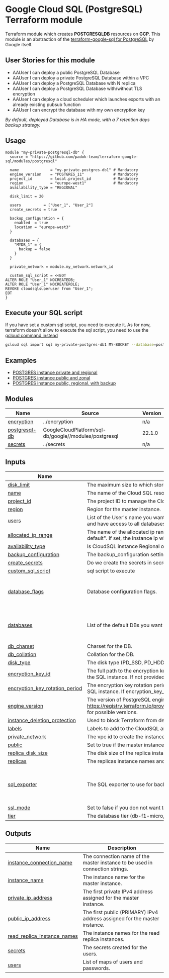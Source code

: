 # Google Cloud SQL (PostgreSQL) Terraform module

Terraform module which creates **POSTGRESQLDB** resources on **GCP**. This module is an abstraction of the [terraform-google-sql for PostgreSQL](https://github.com/terraform-google-modules/terraform-google-sql-db/tree/master/modules/postgresql) by Google itself.

## User Stories for this module

- AAUser I can deploy a public PostgreSQL Database
- AAUser I can deploy a private PostgreSQL Database within a VPC
- AAUser I can deploy a PostgreSQL Database with N replica
- AAUser I can deploy a PostgreSQL Database with/without TLS encryption
- AAUser I can deploy a cloud scheduler which launches exports with an already existing pubsub function
- AAUser I can encrypt the database with my own encryption key

<em>By default, deployed Database is in HA mode, with a 7 retention days backup strategy.</em>

## Usage

```hcl
module "my-private-postgresql-db" {
  source = "https://github.com/padok-team/terraform-google-sql/modules/postgresql"

  name              = "my-private-postgres-db1" # Mandatory
  engine_version    = "POSTGRES_11"             # Mandatory
  project_id        = local.project_id          # Mandatory
  region            = "europe-west1"            # Mandatory
  availability_type = "REGIONAL"

  disk_limit = 20

  users          = ["User_1", "User_2"]
  create_secrets = true

  backup_configuration = {
    enabled  = true
    location = "europe-west3"
  }

  databases = {
    "MYDB_1" = {
      backup = false
    }
  }

  private_network = module.my_network.network_id

  custom_sql_script = <<EOT
ALTER ROLE "User_1" NOCREATEDB;
ALTER ROLE "User_1" NOCREATEROLE;
REVOKE cloudsqlsuperuser from "User_1";
EOT
}
```

## Execute your SQL script

If you have set a custom sql script, you need to execute it. As for now, terraform doesn't allow to execute the sql script, you need to use the [gcloud command instead](https://cloud.google.com/sdk/gcloud/reference/sql/import/sql)

```bash
gcloud sql import sql my-private-postgres-db1 MY-BUCKET --database=postgres --project=MY-PROJECT -q
```

## Examples

- [POSTGRES instance private and regional](examples/postgresql_private_regional)
- [POSTGRES instance public and zonal](examples/postgresql_public_zonal)
- [POSTGRES instance public, regional, with backup](examples/postgresql_private_with_exporter)

<!-- BEGIN_TF_DOCS -->
## Modules

| Name | Source | Version |
|------|--------|---------|
| <a name="module_encryption"></a> [encryption](#module\_encryption) | ../encryption | n/a |
| <a name="module_postgresql-db"></a> [postgresql-db](#module\_postgresql-db) | GoogleCloudPlatform/sql-db/google//modules/postgresql | 22.1.0 |
| <a name="module_secrets"></a> [secrets](#module\_secrets) | ../secrets | n/a |

## Inputs

| Name | Description | Type | Default | Required |
|------|-------------|------|---------|:--------:|
| <a name="input_disk_limit"></a> [disk\_limit](#input\_disk\_limit) | The maximum size to which storage can be auto increased. | `number` | n/a | yes |
| <a name="input_name"></a> [name](#input\_name) | The name of the Cloud SQL resource. | `string` | n/a | yes |
| <a name="input_project_id"></a> [project\_id](#input\_project\_id) | The project ID to manage the Cloud SQL resource. | `string` | n/a | yes |
| <a name="input_region"></a> [region](#input\_region) | Region for the master instance. | `string` | n/a | yes |
| <a name="input_users"></a> [users](#input\_users) | List of the User's name you want to create (passwords will be auto-generated). Warning! All those users will be admin and have access to all databases created with this module. | `list(string)` | n/a | yes |
| <a name="input_allocated_ip_range"></a> [allocated\_ip\_range](#input\_allocated\_ip\_range) | The name of the allocated ip range for the private ip CloudSQL instance. For example: "google-managed-services-default". If set, the instance ip will be created in the allocated range. | `string` | `null` | no |
| <a name="input_availability_type"></a> [availability\_type](#input\_availability\_type) | Is CloudSQL instance Regional or Zonal correct values = (REGIONAL\|ZONAL). | `string` | `"REGIONAL"` | no |
| <a name="input_backup_configuration"></a> [backup\_configuration](#input\_backup\_configuration) | The backup\_configuration settings subblock for the database setings. | `any` | `{}` | no |
| <a name="input_create_secrets"></a> [create\_secrets](#input\_create\_secrets) | Do we create the secrets in secret manager? | `bool` | `true` | no |
| <a name="input_custom_sql_script"></a> [custom\_sql\_script](#input\_custom\_sql\_script) | sql script to execute | `string` | `""` | no |
| <a name="input_database_flags"></a> [database\_flags](#input\_database\_flags) | Database configuration flags. | <pre>list(object({<br>    name  = string<br>    value = string<br>  }))</pre> | `[]` | no |
| <a name="input_databases"></a> [databases](#input\_databases) | List of the default DBs you want to create. | <pre>map(object({<br>    export_backup   = bool<br>    export_schedule = optional(string, "0 2 * * *")<br>  }))</pre> | `{}` | no |
| <a name="input_db_charset"></a> [db\_charset](#input\_db\_charset) | Charset for the DB. | `string` | `"utf8"` | no |
| <a name="input_db_collation"></a> [db\_collation](#input\_db\_collation) | Collation for the DB. | `string` | `"en_US.UTF8"` | no |
| <a name="input_disk_type"></a> [disk\_type](#input\_disk\_type) | The disk type (PD\_SSD, PD\_HDD). | `string` | `"PD_SSD"` | no |
| <a name="input_encryption_key_id"></a> [encryption\_key\_id](#input\_encryption\_key\_id) | The full path to the encryption key used for the CMEK disk encryption. The provided key must be in the same region as the SQL instance. If not provided, a KMS key will be generated. | `string` | `null` | no |
| <a name="input_encryption_key_rotation_period"></a> [encryption\_key\_rotation\_period](#input\_encryption\_key\_rotation\_period) | The encryption key rotation period for the CMEK disk encryption. The provided key must be in the same region as the SQL instance. If encryption\_key\_id is defined, this variable is not used. | `string` | `"7889400s"` | no |
| <a name="input_engine_version"></a> [engine\_version](#input\_engine\_version) | The version of PostgreSQL engine. Check https://registry.terraform.io/providers/hashicorp/google/latest/docs/resources/sql_database_instance#database_version for possible versions. | `string` | `"POSTGRES_14"` | no |
| <a name="input_instance_deletion_protection"></a> [instance\_deletion\_protection](#input\_instance\_deletion\_protection) | Used to block Terraform from deleting a SQL Instance. | `bool` | `false` | no |
| <a name="input_labels"></a> [labels](#input\_labels) | Labels to add to the CloudSQL and its replicas. | `map(string)` | `{}` | no |
| <a name="input_private_network"></a> [private\_network](#input\_private\_network) | The vpc id to create the instance into. | `string` | `null` | no |
| <a name="input_public"></a> [public](#input\_public) | Set to true if the master instance should also have a public IP (less secure). | `bool` | `false` | no |
| <a name="input_replica_disk_size"></a> [replica\_disk\_size](#input\_replica\_disk\_size) | The disk size of the replica instance in GB. | `number` | `10` | no |
| <a name="input_replicas"></a> [replicas](#input\_replicas) | The replicas instance names and configuration. | `map(any)` | `{}` | no |
| <a name="input_sql_exporter"></a> [sql\_exporter](#input\_sql\_exporter) | The SQL exporter to use for backups if needed. | <pre>object({<br>    bucket_name  = string<br>    pubsub_topic = string<br>    timezone     = optional(string, "UTC")<br>  })</pre> | `null` | no |
| <a name="input_ssl_mode"></a> [ssl\_mode](#input\_ssl\_mode) | Set to false if you don not want to enforce SSL (less secure). | `string` | `"ENCRYPTED_ONLY"` | no |
| <a name="input_tier"></a> [tier](#input\_tier) | The database tier (db-f1-micro, db-custom-cpu-ram). | `string` | `"db-f1-micro"` | no |

## Outputs

| Name | Description |
|------|-------------|
| <a name="output_instance_connection_name"></a> [instance\_connection\_name](#output\_instance\_connection\_name) | The connection name of the master instance to be used in connection strings. |
| <a name="output_instance_name"></a> [instance\_name](#output\_instance\_name) | The instance name for the master instance. |
| <a name="output_private_ip_address"></a> [private\_ip\_address](#output\_private\_ip\_address) | The first private IPv4 address assigned for the master instance. |
| <a name="output_public_ip_address"></a> [public\_ip\_address](#output\_public\_ip\_address) | The first public (PRIMARY) IPv4 address assigned for the master instance. |
| <a name="output_read_replica_instance_names"></a> [read\_replica\_instance\_names](#output\_read\_replica\_instance\_names) | The instance names for the read replica instances. |
| <a name="output_secrets"></a> [secrets](#output\_secrets) | The secrets created for the users. |
| <a name="output_users"></a> [users](#output\_users) | List of maps of users and passwords. |
<!-- END_TF_DOCS -->
